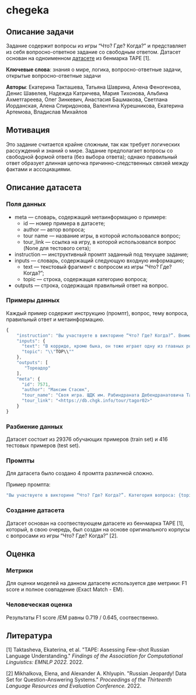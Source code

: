 # chegeka

## Описание задачи

Задание содержит вопросы из игры “Что? Где? Когда?” и представляет из себя вопросно-ответное задание со свободным ответом. Датасет основан на одноименном [датасете](https://tape-benchmark.com/datasets.html#chegeka) из бенмарка TAPE [1].

**Ключевые слова**: знания о мире, логика, вопросно-ответные задачи, открытые вопросно-ответные задачи

**Авторы**: Екатерина Такташева, Татьяна Шаврина, Алена Феногенова, Денис Шавелев, Надежда Катричева, Мария Тихонова, Альбина Ахметгареева, Олег Зинкевич, Анастасия Башмакова, Светлана Иорданская, Алена Спиридонова, Валентина Курешникова, Екатерина Артемова, Владислав Михайлов

## Мотивация

Это задание считается крайне сложным, так как требует логических рассуждений и знаний о мире. Задание предполагает вопросы со свободной формой ответа (без выбора ответа); однако правильный ответ образует длинная цепочка причинно-следственных связей между фактами и ассоциациями.

## Описание датасета

### Поля данных

- meta — словарь, содержащий метаинформацию о примере:
    - id — номер примера в датасете;
    - author — автор вопроса;
    - tour name — название игры, в которой использовался вопрос;
    - tour_link — ссылка на игру, в которой использовался вопрос (None для тестового сета);
- instruction — инструктивный промпт заданный под текущее задание;
- inputs — словарь, содержащий следующую входную информацию;
    - text — текстовый фрагмент с вопросом из игры “Что? Где? Когда?”;
    - topic — строка, содержащая категорию вопроса;
- outputs — строка, содержащая правильный ответ на вопрос.

### Примеры данных

Каждый пример содержит инструкцию (промпт), вопрос, тему вопроса, правильный ответ и метаинформацию.

```jsx
{
    "instruction": "Вы участвуете в викторине “Что? Где? Когда?”. Внимательно прочитайте вопрос из категории \\"{topic}\\" и ответьте на него.\\nВопрос: {text}\\nВ качестве ответа запишите только ваш вариант без дополнительных объяснений.\\nОтвет:",
    "inputs": {
	  "text": "В корриде, кроме быка, он тоже играет одну из главных ролей.",
	  "topic": "\\"ТОР\\""
    },
    "outputs": [
       "Тореадор"
    ],
    "meta": {
      "id": 7571,
      "author": "Максим Стасюк",
      "tour_name": "Своя игра. ШДК им. Рабиндраната Дебендранатовича Тагора",
      "tour_link": "<https://db.chgk.info/tour/tagor02>"
    }
}
```

### Разбиение данных

Датасет состоит из 29376 обучающих примеров (train set) и 416 тестовых примеров (test set).

### Промпты

Для датасета было создано 4 промпта различной сложно.

Пример промпта:

```jsx
"Вы участвуете в викторине “Что? Где? Когда?”. Категория вопроса: {topic}\\\\nВнимательно прочитайте вопрос и ответьте на него: {text}\\\\nОтвет:"
```

### Создание датасета

Датасет основан на соотвествующем датасете из бенчмарка TAPE [1], который, в свою очередь, был создан на основе оригинального корпусы с вопросами из игры “Что? Где? Когда?” [2].

## Оценка

### Метрики

Для оценки моделей на данном датасете используется две метрики: F1 score и полное совпадение (Exact Match - EM).

### Человеческая оценка

Результаты F1 score /EM равны 0.719 / 0.645, соотвественно.

## Литература

[1] Taktasheva, Ekaterina, et al. "TAPE: Assessing Few-shot Russian Language Understanding." *Findings of the Association for Computational Linguistics: EMNLP 2022.* 2022.

[2] Mikhalkova, Elena, and Alexander A. Khlyupin. "Russian Jeopardy! Data Set for Question-Answering Systems." *Proceedings of the Thirteenth Language Resources and Evaluation Conference.* 2022.